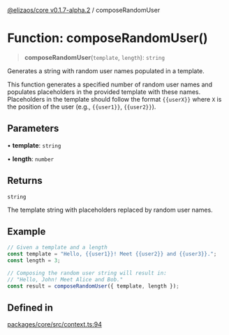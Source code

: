 [@elizaos/core v0.1.7-alpha.2](../index.md) / composeRandomUser

# Function: composeRandomUser()

> **composeRandomUser**(`template`, `length`): `string`

Generates a string with random user names populated in a template.

This function generates a specified number of random user names and populates placeholders
in the provided template with these names. Placeholders in the template should follow the format `{{userX}}`
where `X` is the position of the user (e.g., `{{user1}}`, `{{user2}}`).

## Parameters

• **template**: `string`

• **length**: `number`

## Returns

`string`

The template string with placeholders replaced by random user names.

## Example

```ts
// Given a template and a length
const template = "Hello, {{user1}}! Meet {{user2}} and {{user3}}.";
const length = 3;

// Composing the random user string will result in:
// "Hello, John! Meet Alice and Bob."
const result = composeRandomUser({ template, length });
```

## Defined in

[packages/core/src/context.ts:94](https://github.com/elizaos/eliza/blob/main/packages/core/src/context.ts#L94)
